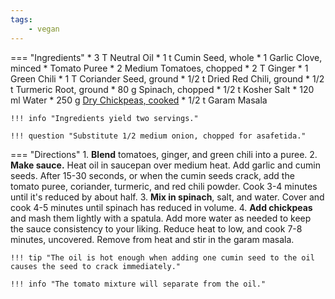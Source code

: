 ```yaml
---
tags:
    - vegan
---
```

=== "Ingredients"
    * 3 T Neutral Oil
    * 1 t Cumin Seed, whole
    * 1 Garlic Clove, minced
    * Tomato Puree
        * 2 Medium Tomatoes, chopped
        * 2 T Ginger
        * 1 Green Chili
    * 1 T Coriander Seed, ground
    * 1/2 t Dried Red Chili, ground
    * 1/2 t Turmeric Root, ground
    * 80 g Spinach, chopped
    * 1/2 t Kosher Salt
    * 120 ml Water
    * 250 g [Dry Chickpeas, cooked](../legumes/beans/index.md)
    * 1/2 t Garam Masala

    !!! info "Ingredients yield two servings."

    !!! question "Substitute 1/2 medium onion, chopped for asafetida."

=== "Directions"
    1. **Blend** tomatoes, ginger, and green chili into a puree.
    2. **Make sauce.** Heat oil in saucepan over medium heat. Add garlic and cumin seeds. After 15-30 seconds, or when the cumin seeds crack, add the tomato puree, coriander, turmeric, and red chili powder. Cook 3-4 minutes until it's reduced by about half.
    3. **Mix in spinach**, salt, and water. Cover and cook 4-5 minutes until spinach has reduced in volume.
    4. **Add chickpeas** and mash them lightly with a spatula. Add more water as needed to keep the sauce consistency to your liking. Reduce heat to low, and cook 7-8 minutes, uncovered. Remove from heat and stir in the garam masala.

    !!! tip "The oil is hot enough when adding one cumin seed to the oil causes the seed to crack immediately."

    !!! info "The tomato mixture will separate from the oil."

[^manjula]:
    Jain, Manjula. ["Chole Palak (Chickpeas With Spinach)."](https://www.manjulaskitchen.com/chole-palak-chickpeas-with-spinach/) _Manjula's Kitchen._ 7 July 2009.
